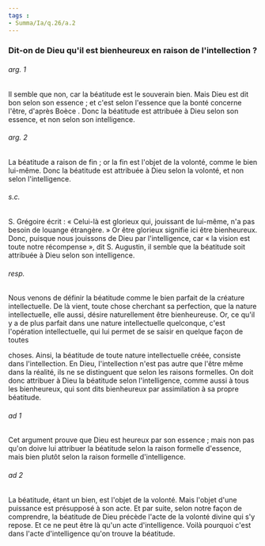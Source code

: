 ```yaml
---
tags : 
- Summa/Ia/q.26/a.2
---
```


### Dit-on de Dieu qu'il est bienheureux en raison de l'intellection ?

###### arg. 1
Il semble que non, car la béatitude est le souverain bien. Mais Dieu est dit bon selon son essence ; et c'est selon l'essence que la bonté concerne l'être, d'après Boèce . Donc la béatitude est attribuée à Dieu selon son essence, et non selon son intelligence. 

###### arg. 2
La béatitude a raison de fin ; or la fin est l'objet de la volonté, comme le bien lui-même. Donc la béatitude est attribuée à Dieu selon la volonté, et non selon l'intelligence. 

###### s.c.
S. Grégoire écrit : « Celui-là est glorieux qui, jouissant de lui-même, n'a pas besoin de louange étrangère. » Or être glorieux signifie ici être bienheureux. Donc, puisque nous jouissons de Dieu par l'intelligence, car « la vision est toute notre récompense », dit S. Augustin, il semble que la béatitude soit attribuée à Dieu selon son intelligence. 

###### resp.
Nous venons de définir la béatitude comme le bien parfait de la créature intellectuelle. De là vient, toute chose cherchant sa perfection, que la nature intellectuelle, elle aussi, désire naturellement être bienheureuse. Or, ce qu'il y a de plus parfait dans une nature intellectuelle quelconque, c'est l'opération intellectuelle, qui lui permet de se saisir en quelque façon de toutes 

choses. Ainsi, la béatitude de toute nature intellectuelle créée, consiste dans l'intellection. En Dieu, I'intellection n'est pas autre que l'être même dans la réalité, ils ne se distinguent que selon les raisons formelles. On doit donc attribuer à Dieu la béatitude selon l'intelligence, comme aussi à tous les bienheureux, qui sont dits bienheureux par assimilation à sa propre béatitude. 

###### ad 1
Cet argument prouve que Dieu est heureux par son essence ; mais non pas qu'on doive lui attribuer la béatitude selon la raison formelle d'essence, mais bien plutôt selon la raison formelle d'intelligence. 

###### ad 2
La béatitude, étant un bien, est l'objet de la volonté. Mais l'objet d'une puissance est présupposé à son acte. Et par suite, selon notre façon de comprendre, la béatitude de Dieu précède l'acte de la volonté divine qui s'y repose. Et ce ne peut être là qu'un acte d'intelligence. Voilà pourquoi c'est dans l'acte d'intelligence qu'on trouve la béatitude. 



